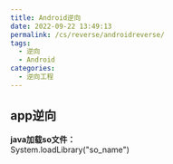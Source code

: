 ```yaml
---
title: Android逆向
date: 2022-09-22 13:49:13
permalink: /cs/reverse/androidreverse/
tags: 
  - 逆向
  - Android
categories: 
  - 逆向工程
---
```

## app逆向
**java加载so文件：**  
System.loadLibrary("so_name")
